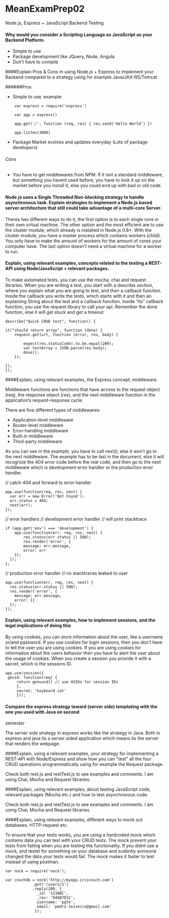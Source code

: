 # MeanExamPrep02
 Node.js, Express + JavaScript Backend Testing

#### Why would you consider a Scripting Language as JavaScript as your Backend Platform.
 
- Simple to use
- Package development like JQuery, Node, Angula 
- Don’t have to compile

####Explain Pros & Cons in using Node.js + Express to implement your Backend compared to a strategy using for example Java/JAX-RS/Tomcat

######Pros

- Simple to use, example:
```
	var express = require('express')
	
	var app = express()
	
	app.get('/', function (req, res) { res.send('Hello World') })
	
	app.listen(3000)
```
- Package Market evolves and updates everyday (Lots of package developers)

###### Cons

- You have to get middlewares from NPM. If it isnt a standard middleware, but something you havent used before, you have to look it up on the market before you install it, else you could end up with bad or old code.

#### Node.js uses a Single Threaded Non-blocking strategy to handle asynchronous task. Explain strategies to implement a Node.js based server architecture that still could take advantage of a multi-core Server.

Theres two different ways to do it, the first option is to each single core in their own virtual machine. 
The other option and the most efficient are to use the cluster module, which already is installed in Node.js 0.8+. With the cluster module, you have a master process which contains workers (child). You only have to make the amount of workers for the amount of cores your computer have. The last option doesn’t need a virtual machine for a worker to run.


#### Explain, using relevant examples, concepts related to the testing a REST-API using Node/JavaScript + relevant packages.

To make automated tests, you can use the mocha, chai and request libraries. When you are writing a test, you start with a describe section, where you explain what you are going to test, and then a callback function. Inside the callback you write the tests, which starts with it and then an explaining String about the test and a callback function. Inside “its” callback function, you use the request library to call your api. Remember the done function, else it will get stuck and get a timeout.

    describe("Quick CRUD test", function() {

    it("should return array", function (done) {
        request.get(url, function (error, res, body) {

            expect(res.statusCode).to.be.equal(200);
            var testArray = JSON.parse(res.body); 
            done();
        });

    });
    });

####Explain, using relevant examples, the Express concept; middleware.

Middleware functions are functions that have access to the request object (req), the response object (res), and the next middleware function in the application’s request-response cycle.

There are five different types of middlewares:

- Application-level middleware
- Router-level middleware
- Error-handling middleware
- Built-in middleware
- Third-party middleware

As you can see in the example, you have to call next(); else it won’t go to the next middleware. The example has to be last in the document, else it will recognize the 404 error code before the real code, and then go to the next middleware which is development error handler or the production error handler.

// catch 404 and forward to error handler

	app.use(function(req, res, next) {
	  var err = new Error('Not Found');
	  err.status = 404;
	  next(err);
	});

// error handlers
// development error handler
// will print stacktrace

    if (app.get('env') === 'development') {
    	app.use(function(err, req, res, next) {
    		res.status(err.status || 500);
    		res.render('error', {
    		message: err.message,
    		error: err
	    });
	  });
	};

// production error handler
// no stacktraces leaked to user

	app.use(function(err, req, res, next) {
  	  res.status(err.status || 500);
  	  res.render('error', {
	    message: err.message,
	    error: {}
	  });
	});

#### Explain, using relevant examples, how to implement sessions, and the legal implications of doing this

By using cookies, you can store information about the user, like a username or/and password.
If you use cookies for login sessions, then you don’t have to tell the user you are using cookies. If you are using cookies for information about the users behavior then you have to alert the user about the usage of cookies. When you create a session you provide it with a secret, which is the sessions ID.

    app.use(session({
     genid: function(req) {
    	 return genuuid() // use UUIDs for session IDs 
    	 },
    	 secret: 'keyboard cat'
    	 }));

#### Compare the express strategy toward (server side) templating with the one you used with Java on second
semester

The server side strategy in express works like the strategy in Java. Both in express and java its a server sided application
which means its the server that renders the webpage. 

####Explain, using a relevant examples, your strategy for implementing a REST-API with Node/Express and show
how you can "test" all the four CRUD operations programmatically using for example the Request package.

Check both rest.js and restTest.js to see examples and comments. I am using Chai, Mocha and Request libraries.

####Explain, using relevant examples, about testing JavaScript code, relevant packages (Mocha etc.) and how to
test asynchronous code.

Check both rest.js and restTest.js to see examples and comments. I am using Chai, Mocha and Request libraries.

####Explain, using relevant examples, different ways to mock out databases, HTTP-request etc.

To ensure that your tests works, you are using a hardcoded mock which contains data you can test with your CRUD tests.
The mock prevent your tests from failing when you are testing the functionality. If you didnt use a mock, and testet
for something on your database and sudently someone changed the data your tests would fail. 
The mock makes it faster to test instead of using postman.

	var nock = require('nock');
 
	var couchdb = nock('http://myapp.iriscouch.com')
                .get('/users/1')
                .reply(200, {
                  _id: '123ABC',
                  _rev: '946B7D1C',
                  username: 'pgte',
                  email: 'pedro.teixeira@gmail.com'
                 });







